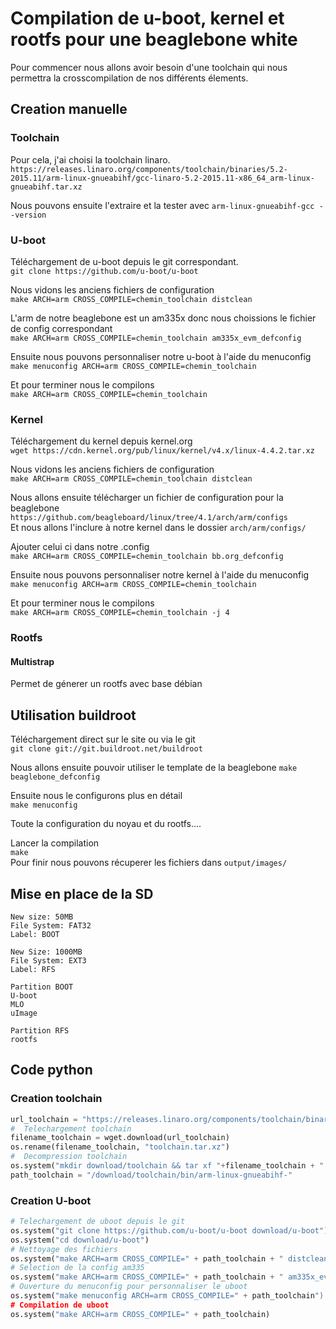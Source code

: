 Compilation de u-boot, kernel et rootfs pour une beaglebone white
============

Pour commencer nous allons avoir besoin d'une toolchain qui nous permettra
la crosscompilation de nos différents élements.

Creation manuelle
----------------

### Toolchain ###


Pour cela, j'ai choisi la toolchain linaro.  
`https://releases.linaro.org/components/toolchain/binaries/5.2-2015.11/arm-linux-gnueabihf/gcc-linaro-5.2-2015.11-x86_64_arm-linux-gnueabihf.tar.xz`

Nous pouvons ensuite l'extraire et la tester avec `arm-linux-gnueabihf-gcc --version`

### U-boot ###

Téléchargement de u-boot depuis le git correspondant.  
`git clone https://github.com/u-boot/u-boot`

Nous vidons les anciens fichiers de configuration  
`make ARCH=arm CROSS_COMPILE=chemin_toolchain distclean`

L'arm de notre beaglebone est un am335x donc nous choissions le fichier de config correspondant  
`make ARCH=arm CROSS_COMPILE=chemin_toolchain am335x_evm_defconfig`

Ensuite nous pouvons personnaliser notre u-boot à l'aide du menuconfig  
`make menuconfig ARCH=arm CROSS_COMPILE=chemin_toolchain`

Et pour terminer nous le compilons  
`make ARCH=arm CROSS_COMPILE=chemin_toolchain`

### Kernel ###

Téléchargement du kernel depuis kernel.org  
`wget https://cdn.kernel.org/pub/linux/kernel/v4.x/linux-4.4.2.tar.xz`

Nous vidons les anciens fichiers de configuration  
`make ARCH=arm CROSS_COMPILE=chemin_toolchain distclean`

Nous allons ensuite télécharger un fichier de configuration pour la beaglebone  
`https://github.com/beagleboard/linux/tree/4.1/arch/arm/configs`  
Et nous allons l'inclure à notre kernel dans le dossier `arch/arm/configs/`  

Ajouter celui ci dans notre .config  
`make ARCH=arm CROSS_COMPILE=chemin_toolchain bb.org_defconfig`

Ensuite nous pouvons personnaliser notre kernel à l'aide du menuconfig  
`make menuconfig ARCH=arm CROSS_COMPILE=chemin_toolchain`

Et pour terminer nous le compilons  
`make ARCH=arm CROSS_COMPILE=chemin_toolchain -j 4`

### Rootfs ###
#### Multistrap ####
Permet de génerer un rootfs avec base débian


Utilisation buildroot
----------------

Téléchargement direct sur le site ou via le git  
`git clone git://git.buildroot.net/buildroot`

Nous allons ensuite pouvoir utiliser le template de la beaglebone
`make beaglebone_defconfig`

Ensuite nous le configurons plus en détail  
`make menuconfig`  

Toute la configuration du noyau et du rootfs....

Lancer la compilation  
`make`  
Pour finir nous pouvons récuperer les fichiers dans `output/images/`

Mise en place de la SD
----------------

~~~
New size: 50MB
File System: FAT32
Label: BOOT

New Size: 1000MB
File System: EXT3
Label: RFS
~~~

~~~
Partition BOOT
U-boot
MLO
uImage
~~~

~~~
Partition RFS
rootfs
~~~

Code python
----------------

### Creation toolchain ###

~~~python
url_toolchain = "https://releases.linaro.org/components/toolchain/binaries/5.2-2015.11/arm-linux-gnueabihf/gcc-linaro-5.2-2015.11-x86_64_arm-linux-gnueabihf.tar.xz"
#  Telechargement toolchain
filename_toolchain = wget.download(url_toolchain)
os.rename(filename_toolchain, "toolchain.tar.xz")
#  Decompression toolchain
os.system("mkdir download/toolchain && tar xf "+filename_toolchain + " -C download/toolchain --strip-components 1")
path_toolchain = "/download/toolchain/bin/arm-linux-gnueabihf-"
~~~

### Creation U-boot ###

~~~python
# Telechargement de uboot depuis le git
os.system("git clone https://github.com/u-boot/u-boot download/u-boot")
os.system("cd download/u-boot")
# Nettoyage des fichiers
os.system("make ARCH=arm CROSS_COMPILE=" + path_toolchain + " distclean")
# Selection de la config am335
os.system("make ARCH=arm CROSS_COMPILE=" + path_toolchain + " am335x_evm_defconfig")
# Ouverture du menuconfig pour personnaliser le uboot
os.system("make menuconfig ARCH=arm CROSS_COMPILE=" + path_toolchain") 
# Compilation de uboot
os.system("make ARCH=arm CROSS_COMPILE=" + path_toolchain)
~~~